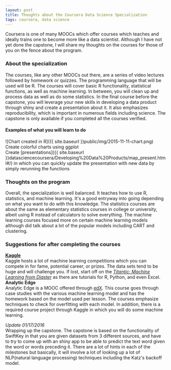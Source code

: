 ```yaml
---
layout: post
title: Thoughts about the Coursera Data Science Specialization
tags: coursera, data science
---
```


Coursera is one of many MOOCs which offer courses which teaches and ideally trains one to become more like a data scientist. Although I have not yet done the capstone, I will share my thoughts on the courses for those of you on the fence about the program. 

### About the specialization
The courses, like any other MOOCs out there, are a series of video lectures followed by homework or quizzes. The programming language that will be used will be R. The courses will cover basic R functionality, statistical functions, as well as machine learning. In between, you will clean up and process data as well as do some statistics. In the final course before the capstone, you will leverage your new skills in developing a data product through shiny and create a presentation about it. It also emphasizes reproducibility, which is important in numerous fields including science. The capstone is only available if you completed all the courses verified.

#### Examples of what you will learn to do
![Chart created in R]({{ site.baseurl }}public/img/2015-11-11-chart.png)  
Create colorful charts using ggplot  
Create [presentations]({{ site.baseurl }}datasciencecoursera/Developing%20Data%20Products/map_present.html#/) in which you can quickly update the presentation with new data by simply rerunning the functions  

### Thoughts on the program
Overall, the specialization is well balanced. It teaches how to use R, statistics, and machine learning. It's a good entryway into going depending on what you want to do with this knowledge. The statistics courses are about the same as elementary statistics courses in college or university, albeit using R instead of calculators to solve everything. The machine learning courses focused more on certain machine learning models although did talk about a lot of the popular models including CART and clustering.

### Suggestions for after completing the courses
**[Kaggle](https://www.kaggle.com)**  
Kaggle hosts a lot of machine learning competitions which you can compete in for fame, potential career, or prizes. The data sets tend to be huge and will challenge you. If lost, start off on the [*Titantic: Machine Learning from Diaster*](https://www.kaggle.com/c/titanic) as there are tutorials for R, Python, and even Excel.  
**Analytic Edge**  
Analytic Edge is a MOOC offered through [edX](https://www.edx.org). This course goes through case studies with the various machine learning model and has the homework based on the model used per lesson. The courses emphasize techniques to check for overfitting with each model. In addition, there is a required course project through Kaggle in which you will do some machine learning.



*Update 01/17/2016*  
Wrapping up the capstone. The capstone is based on the functionality of SwiftKey in that you are given datasets from 3 different sources, and have to try to come up with an shiny app to be able to predict the text word given the word or words preceding it. There are a lot of hints in each of the milestones but basically, it will involve a lot of looking up a lot of NLP(natural language processing) techniques including the Katz's backoff model.